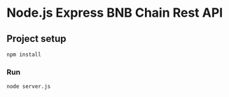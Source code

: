 # Node.js Express BNB Chain Rest API


## Project setup
```
npm install
```

### Run
```
node server.js
```
